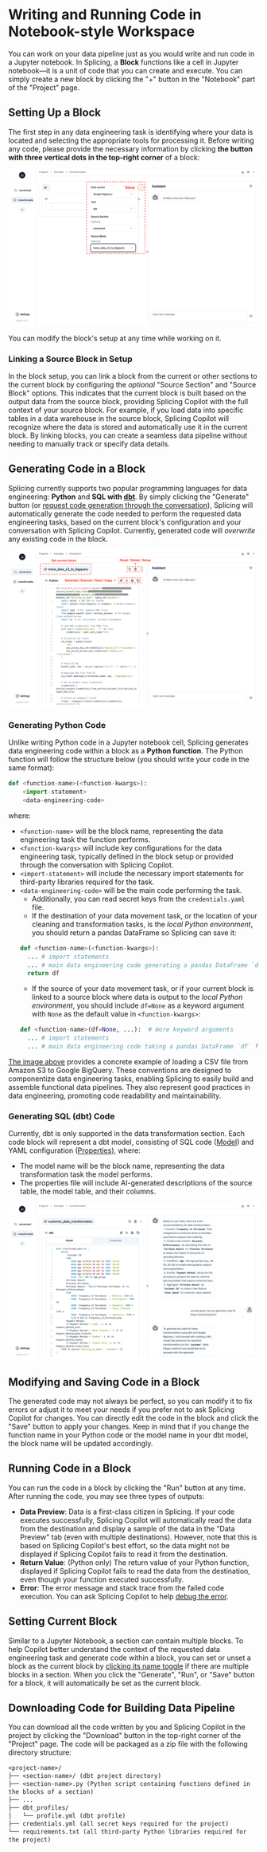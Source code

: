 # Writing and Running Code in Notebook-style Workspace

You can work on your data pipeline just as you would write and run code in a Jupyter notebook. In Splicing, a **Block** functions like a cell in Jupyter notebook—it is a unit of code that you can create and execute. You can simply create a new block by clicking the "+" button in the "Notebook" part of the "Project" page.

## Setting Up a Block
The first step in any data engineering task is identifying where your data is located and selecting the appropriate tools for processing it. Before writing any code, please provide the necessary information by clicking **the button with three vertical dots in the top-right corner** of a block:

![Block Setup](../assets/images/notebook/setup-block.png)

You can modify the block's setup at any time while working on it. 

### Linking a Source Block in Setup
In the block setup, you can link a block from the current or other sections to the current block by configuring the *optional* "Source Section" and "Source Block" options. This indicates that the current block is built based on the output data from the source block, providing Splicing Copilot with the full context of your source block. For example, if you load data into specific tables in a data warehouse in the source block, Splicing Copilot will recognize where the data is stored and automatically use it in the current block. By linking blocks, you can create a seamless data pipeline without needing to manually track or specify data details.

## Generating Code in a Block
Splicing currently supports two popular programming languages for data engineering: **Python** and **SQL with [dbt](https://www.getdbt.com/)**. By simply clicking the "Generate" button (or [request code generation through the conversation](copilot.md#code-generation)), Splicing will automatically generate the code needed to perform the requested data engineering tasks, based on the current block's configuration and your conversation with Splicing Copilot. Currently, generated code will *overwrite* any existing code in the block.

![Overview](../assets/images/notebook/overview.png)

### Generating Python Code
Unlike writing Python code in a Jupyter notebook cell, Splicing generates data engineering code within a block as a **Python function**. The Python function will follow the structure below (you should write your code in the same format):

```python
def <function-name>(<function-kwargs>):
    <import-statement>
    <data-engineering-code>
```

where:

  - `<function-name>` will be the block name, representing the data engineering task the function performs.
  - `<function-kwargs>` will include key configurations for the data engineering task, typically defined in the block setup or provided through the conversation with Splicing Copilot.
  - `<import-statement>` will include the necessary import statements for third-party libraries required for the task.
  - `<data-engineering-code>` will be the main code performing the task.
    - Additionally, you can read secret keys from the `credentials.yaml` file.
    - If the destination of your data movement task, or the location of your cleaning and transformation tasks, is the *local Python environment*, you should return a pandas DataFrame so Splicing can save it:
    ```python
    def <function-name>(<function-kwargs>):
      ... # import statements
      ... # main data engineering code generating a pandas DataFrame `df`
      return df
    ```
    - If the source of your data movement task, or if your current block is linked to a source block where data is output to the *local Python environment*, you should include `df=None` as a keyword argument with `None` as the default value in `<function-kwargs>`:
    ```python
    def <function-name>(df=None, ...):  # more keyword arguments
      ... # import statements
      ... # main data engineering code taking a pandas DataFrame `df` from the source block
    ```
  
[The image above](#generating-code-in-a-block) provides a concrete example of loading a CSV file from Amazon S3 to Google BigQuery. These conventions are designed to componentize data engineering tasks, enabling Splicing to easily build and assemble functional data pipelines. They also represent good practices in data engineering, promoting code readability and maintainability.

### Generating SQL (dbt) Code
Currently, dbt is only supported in the data transformation section. Each code block will represent a dbt model, consisting of SQL code ([Model](https://docs.getdbt.com/docs/build/sql-models)) and YAML configuration ([Properties](https://docs.getdbt.com/reference/configs-and-properties)), where:

  - The model name will be the block name, representing the data transformation task the model performs.
  - The properties file will include AI-generated descriptions of the source table, the model table, and their columns.

![dbt](../assets/images/notebook/dbt-code.png)

## Modifying and Saving Code in a Block
The generated code may not always be perfect, so you can modify it to fix errors or adjust it to meet your needs if you prefer not to ask Splicing Copilot for changes. You can directly edit the code in the block and click the "Save" button to apply your changes. Keep in mind that if you change the function name in your Python code or the model name in your dbt model, the block name will be updated accordingly.

## Running Code in a Block
You can run the code in a block by clicking the "Run" button at any time. After running the code, you may see three types of outputs:

  - **Data Preview**: Data is a first-class citizen in Splicing. If your code executes successfully, Splicing Copilot will automatically read the data from the destination and display a sample of the data in the "Data Preview" tab (even with multiple destinations). However, note that this is based on Splicing Copilot's best effort, so the data might not be displayed if Splicing Copilot fails to read it from the destination.  
  - **Return Value**: (Python only) The return value of your Python function, displayed if Splicing Copilot fails to read the data from the destination, even though your function executed successfully.
  - **Error**: The error message and stack trace from the failed code execution. You can ask Splicing Copilot to help [debug the error](copilot.md#debugging).

## Setting Current Block
Similar to a Jupyter Notebook, a section can contain multiple blocks. To help Copilot better understand the context of the requested data engineering task and generate code within a block, you can set or unset a block as the current block by [clicking its name toggle](#generating-code-in-a-block) if there are multiple blocks in a section. When you click the "Generate", "Run", or "Save" button for a block, it will automatically be set as the current block.

## Downloading Code for Building Data Pipeline
You can download all the code written by you and Splicing Copilot in the project by clicking the "Download" button in the top-right corner of the "Project" page. The code will be packaged as a zip file with the following directory structure:

```
<project-name>/
├── <section-name>/ (dbt project directory)
├── <section-name>.py (Python script containing functions defined in the blocks of a section)
├── ...
├── dbt_profiles/
│   └── profile.yml (dbt profile)
├── credentials.yml (all secret keys required for the project)
└── requirements.txt (all third-party Python libraries required for the project)
```
